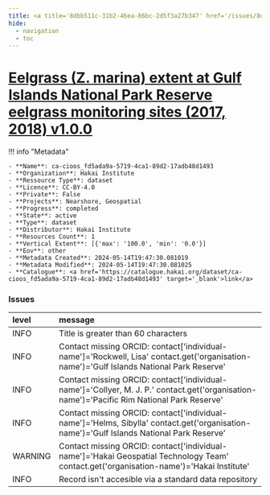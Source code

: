 ```yaml
---
title: <a title='8dbb511c-31b2-46ea-86bc-2d5f3a27b347' href='/issues/8dbb511c-31b2-46ea-86bc-2d5f3a27b347/' target='_blank'>Eelgrass (Z. marina) extent at Gulf Islands National Park Reserve eelgrass monitoring sites (2017, 2018) v1.0.0</a>
hide:
  - navigation
  - toc
---
```


# <a title='8dbb511c-31b2-46ea-86bc-2d5f3a27b347' href='/issues/8dbb511c-31b2-46ea-86bc-2d5f3a27b347/' target='_blank'>Eelgrass (Z. marina) extent at Gulf Islands National Park Reserve eelgrass monitoring sites (2017, 2018) v1.0.0</a>

<div id='map'></div>

!!! info "Metadata"
    
    - **Name**: ca-cioos_fd5ada9a-5719-4ca1-89d2-17adb48d1493 
    - **Organization**: Hakai Institute 
    - **Ressource Type**: dataset 
    - **Licence**: CC-BY-4.0 
    - **Private**: False 
    - **Projects**: Nearshore, Geospatial 
    - **Progress**: completed 
    - **State**: active 
    - **Type**: dataset 
    - **Distributor**: Hakai Institute 
    - **Resources Count**: 1 
    - **Vertical Extent**: [{'max': '100.0', 'min': '0.0'}] 
    - **Eov**: other 
    - **Metadata Created**: 2024-05-14T19:47:30.081019 
    - **Metadata Modified**: 2024-05-14T19:47:30.081025 
    - **Catalogue**: <a href='https://catalogue.hakai.org/dataset/ca-cioos_fd5ada9a-5719-4ca1-89d2-17adb48d1493' target='_blank'>link</a> 

### Issues

| level   | message                                                                                                                                    |
|:--------|:-------------------------------------------------------------------------------------------------------------------------------------------|
| INFO    | Title is greater than 60 characters                                                                                                        |
| INFO    | Contact missing ORCID: contact['individual-name']='Rockwell, Lisa' contact.get('organisation-name')='Gulf Islands National Park Reserve'   |
| INFO    | Contact missing ORCID: contact['individual-name']='Collyer, M. J. P.' contact.get('organisation-name')='Pacific Rim National Park Reserve' |
| INFO    | Contact missing ORCID: contact['individual-name']='Helms, Sibylla' contact.get('organisation-name')='Gulf Islands National Park Reserve'   |
| WARNING | Contact missing ORCID: contact['individual-name']='Hakai Geospatial Technology Team' contact.get('organisation-name')='Hakai Institute'    |
| INFO    | Record isn't accesible via a standard data repository                                                                                      |

<script>
   document.addEventListener("DOMContentLoaded", function() {
    var map = L.map('map').setView([51.505, -125.09], 5);
    L.tileLayer('https://tile.openstreetmap.org/{z}/{x}/{y}.png', {
        maxZoom: 19,
        attribution: '&copy; <a href="http://www.openstreetmap.org/copyright">OpenStreetMap</a>'
    }).addTo(map);
    var geojsonFeature = {
        "type": "Feature",
        "properties": {
            "name" : "<a title='8dbb511c-31b2-46ea-86bc-2d5f3a27b347' href='/issues/8dbb511c-31b2-46ea-86bc-2d5f3a27b347/' target='_blank'>Eelgrass (Z. marina) extent at Gulf Islands National Park Reserve eelgrass monitoring sites (2017, 2018) v1.0.0</a>"
        },
        "geometry": {'type': 'Polygon', 'coordinates': [[[-123.81789453, 48.48393505], [-122.96096027, 48.48393505], [-122.96096027, 49.05595865], [-123.81789453, 49.05595865], [-123.81789453, 48.48393505]]]}
    }
    L.geoJSON(geojsonFeature).addTo(map);
   })
</script>